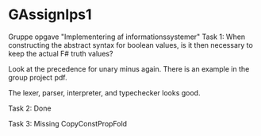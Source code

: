 # GAssignIps1
Gruppe opgave "Implementering af informationssystemer"
Task 1:
When constructing the abstract syntax for boolean
values, is it then necessary to keep the actual F#
truth values?

Look at the precedence for unary minus again. There
is an example in the group project pdf.

The lexer, parser, interpreter, and typechecker
looks good.

Task 2:
Done

Task 3:
Missing CopyConstPropFold
